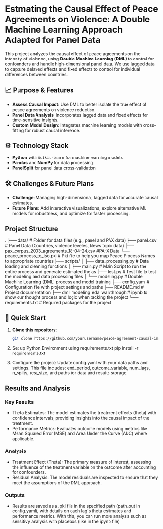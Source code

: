 # Estmating the Causal Effect of Peace Agreements on Violence: A Double Machine Learning Approach Adapted for Panel Data

This project analyzes the causal effect of peace agreements on the intensity of violence, using **Double Machine Learning (DML)** to control for confounders and handle high-dimensional panel data. We use lagged data to capture delayed effects and fixed effects to control for individual differences between countries.

<!-- Check out the article for a simplified explanation of our method and approach:  -->

## 📈 Purpose & Features
- **Assess Causal Impact**: Use DML to better isolate the true effect of peace agreements on violence reduction.
- **Panel Data Analysis**: Incorporates lagged data and fixed effects for time-sensitive insights.
- **Custom Model Design**: Integrates machine learning models with cross-fitting for robust causal inference.

## ⚙️ Technology Stack
- **Python** with `Scikit-learn` for machine learning models
- **Pandas** and **NumPy** for data processing
- **PanelSplit** for panel data cross-validation

## 🛠️ Challenges & Future Plans
- **Challenge**: Managing high-dimensional, lagged data for accurate causal estimates.
- **Future Plans**: Add interactive visualizations, explore alternative ML models for robustness, and optimize for faster processing.

## Project Structure
.
├── data/                             # Folder for data files (e.g., panel and PAX data)
    ├── panel.csv                     # Panel Data (Countries, violence leveles, News topic data)
    ├── pax_corpus_2003_agreements_18-04-24.csv    #PA-X Data
    └── peace_process_to_iso.pkl      # Pkl file to help you map Peace Process Names to appropriate countries
├── scripts/
│   ├── data_processing.py            # Data loading and cleaning functions
│   ├── main.py                       # Main Script to run the entire process and generate estimated thetas
    ├── test.py                       # Test file to test the modeling and data processing files
│   └── modeling.py                   # Double Machine Learning (DML) process and model training
├── config.yaml                       # Configuration file with project settings and paths
├── README.md                         # Project documentation
├── dml_modeling_eda_walkthrough      # ipynb to show our thought process and logic when tacklng the project
└── requirements.txt                  # Required packages for the project


## 🚀 Quick Start
1. **Clone this repository**:
   ```bash
   git clone https://github.com/yourusername/peace-agreement-causal-impact.git

2. Set up Python Environment using requirements.txt
   pip install -r requirements.txt

3. Configure the project: Update config.yaml with your data paths and settings. This file includes:
   end_period, outcome_variable, num_lags, n_splits, test_size, and paths for data and results storage.


## Results and Analysis
### Key Results
- Theta Estimates: The model estimates the treatment effects (theta) with confidence intervals, providing insights into the causal impact of the treatment.
- Performance Metrics: Evaluates outcome models using metrics like Mean Squared Error (MSE) and Area Under the Curve (AUC) where applicable.
### Analysis
- Treatment Effect (Theta): The primary measure of interest, assessing the influence of the treatment variable on the outcome after accounting for confounders.
- Residual Analysis: The model residuals are inspected to ensure that they meet the assumptions of the DML approach.
### Outputs
- Results are saved as a .pkl file in the specified path (path_out in config.yaml), with details on each lag's theta estimates and performance metrics. With this, you can run more analysis such as sensitivy analysis with placebos (like in the ipynb file)
